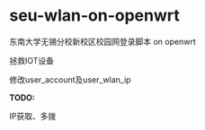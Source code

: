 # seu-wlan-on-openwrt
东南大学无锡分校新校区校园网登录脚本 on openwrt

拯救IOT设备

修改user_account及user_wlan_ip

**TODO:**

IP获取、多拨
